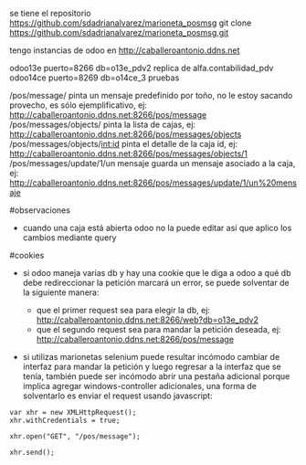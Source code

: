 se tiene el repositorio https://github.com/sdadrianalvarez/marioneta_posmsg
git clone https://github.com/sdadrianalvarez/marioneta_posmsg.git



tengo instancias de odoo en http://caballeroantonio.ddns.net

odoo13e		puerto=8266		db=o13e_pdv2	replica de alfa.contabilidad_pdv
odoo14ce	puerto=8269	db=o14ce_3		pruebas


/pos/message/						pinta un mensaje predefinido por toño, no le estoy sacando provecho, es sólo ejemplificativo, ej: http://caballeroantonio.ddns.net:8266/pos/message
/pos/messages/objects/				pinta la lista de cajas, ej:			http://caballeroantonio.ddns.net:8266/pos/messages/objects
/pos/messages/objects/<int:id>		pinta el detalle de la caja id, ej:		http://caballeroantonio.ddns.net:8266/pos/messages/objects/1
/pos/messages/update/1/un mensaje	guarda un mensaje asociado a la caja, ej:		http://caballeroantonio.ddns.net:8266/pos/messages/update/1/un%20mensaje

#observaciones
- cuando una caja está abierta odoo no la puede editar así que aplico los cambios mediante query

#cookies
- si odoo maneja varias db y hay una cookie que le diga a odoo a qué db debe redireccionar la petición marcará un error, se puede solventar de la siguiente manera:
	- que el primer request sea para elegir la db, ej: http://caballeroantonio.ddns.net:8266/web?db=o13e_pdv2
	- que el segundo request sea para mandar la petición deseada, ej: http://caballeroantonio.ddns.net:8266/pos/message

- si utilizas marionetas selenium puede resultar incómodo cambiar de interfaz para mandar la petición y luego regresar a la interfaz que se tenía, también puede ser incómodo abrir una pestaña adicional porque implica agregar windows-controller adicionales, una forma de solventarlo es enviar el request usando javascript:

```
var xhr = new XMLHttpRequest();
xhr.withCredentials = true;

xhr.open("GET", "/pos/message");

xhr.send();
```